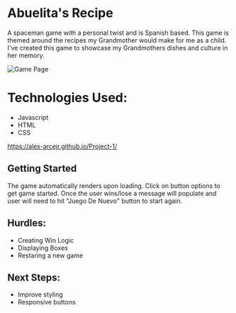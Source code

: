# Abuelita's Recipe

A spaceman game with a personal twist and is Spanish based. This game is themed around the recipes my Grandmother would make for me as a child.  I've created this game to showcase my Grandmothers dishes and culture in her memory.

![Game Page](https://user-images.githubusercontent.com/106491940/230487877-2647604d-3929-419b-9128-4c6a122fcd4d.png)

# Technologies Used:
- Javascript 
- HTML
- CSS



https://alex-arcejr.github.io/Project-1/


## Getting Started 
The game automatically renders upon loading. Click on button options to get game started. Once the user wins/lose a message will populate and user will need to hit "Juego De Nuevo" button to start again.

## Hurdles:
 - Creating Win Logic
 - Displaying Boxes
 - Restaring a new game
 
## Next Steps:
- Improve styling
- Responsive buttons
